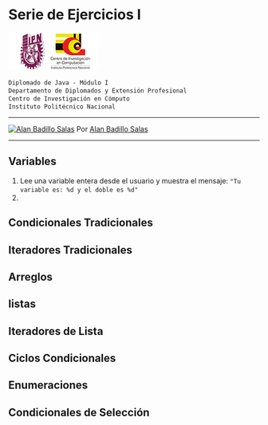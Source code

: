 # Serie de Ejercicios I

![Logo CIC](../notas/figuras/logo.png)

    Diplomado de Java - Módulo I
    Departamento de Diplomados y Extensión Profesional
    Centro de Investigación en Cómputo
    Instituto Politécnico Nacional

---

[![Alan Badillo Salas](https://avatars.githubusercontent.com/u/79223578?s=40&v=4 "Alan Badillo Salas")](https://github.com/dragonnomada) Por [Alan Badillo Salas](https://github.com/dragonnomada)

---

## Variables

1. Lee una variable entera desde el usuario y muestra el mensaje: `"Tu variable es: %d y el doble es %d"`
2. 

## Condicionales Tradicionales

## Iteradores Tradicionales

## Arreglos

## listas

## Iteradores de Lista

## Ciclos Condicionales

## Enumeraciones

## Condicionales de Selección